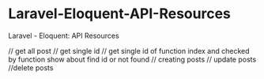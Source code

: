 # Laravel-Eloquent-API-Resources
Laravel - Eloquent: API Resources



// get all post 
// get single id 
// get single id of function index and checked by function show about find id or not found
// creating posts
// update posts
//delete posts
